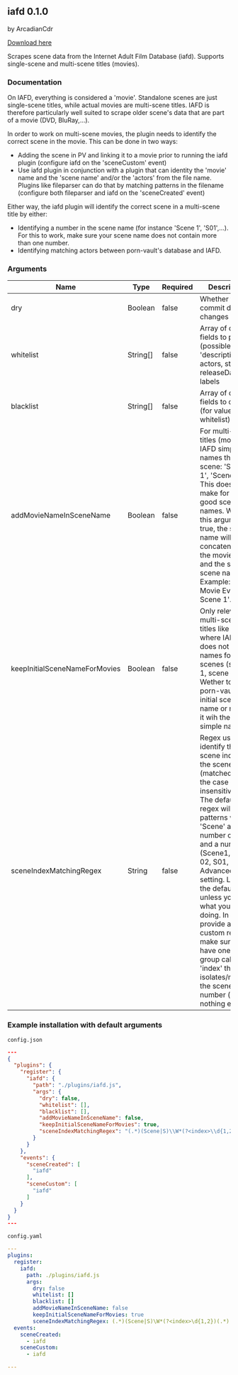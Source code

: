 ## iafd 0.1.0

by ArcadianCdr

[Download here](https://raw.githubusercontent.com/porn-vault/plugins/master/dist/iafd.js)

Scrapes scene data from the Internet Adult Film Database (iafd). Supports single-scene and multi-scene titles (movies).

### Documentation

On IAFD, everything is considered a 'movie'. Standalone scenes are just single-scene titles, while actual movies are multi-scene titles. IAFD is therefore particularly well suited to scrape older scene's data that are part of a movie (DVD, BluRay,...).

In order to work on multi-scene movies, the plugin needs to identify the correct scene in the movie. This can be done in two ways:
- Adding the scene in PV and linking it to a movie prior to running the iafd plugin (configure iafd on the 'sceneCustom' event)
- Use iafd plugin in conjunction with a plugin that can identity the 'movie' name and the 'scene name' and/or the 'actors' from the file name. Plugins like fileparser can do that by matching patterns in the filename (configure both fileparser and iafd on the 'sceneCreated' event)

Either way, the iafd plugin will identify the correct scene in a multi-scene title by either:
- Identifying a number in the scene name (for instance 'Scene 1', 'S01',...). For this to work, make sure your scene name does not contain more than one number.
- Identifying matching actors between porn-vault's database and IAFD.

### Arguments

| Name                          | Type     | Required | Description                                                                                                                                                                                                                                                                                                                                                                                                                                       |
| ----------------------------- | -------- | -------- | ------------------------------------------------------------------------------------------------------------------------------------------------------------------------------------------------------------------------------------------------------------------------------------------------------------------------------------------------------------------------------------------------------------------------------------------------- |
| dry                           | Boolean  | false    | Whether to commit data changes                                                                                                                                                                                                                                                                                                                                                                                                                    |
| whitelist                     | String[] | false    | Array of data fields to pick (possible values: 'description, actors, studio, releaseDate, labels                                                                                                                                                                                                                                                                                                                                                  |
| blacklist                     | String[] | false    | Array of data fields to omit (for values see whitelist)                                                                                                                                                                                                                                                                                                                                                                                           |
| addMovieNameInSceneName       | Boolean  | false    | For multi-scene titles (movies), IAFD simply names the scene: 'Scene 1', 'Scene 2',... This does not make for very good scene names. When this argument is true, the scene name will be a concatenation of the movie name and the short scene name. Example: 'Best Movie Ever - Scene 1'.                                                                                                                                                         |
| keepInitialSceneNameForMovies | Boolean  | false    | Only relevant for multi-scene titles like movie, where IAFD does not have names for every scenes (scene 1, scene 2,...). Wether to keep porn-vault's initial scene name or replace it wih the IAFD simple names.                                                                                                                                                                                                                                  |
| sceneIndexMatchingRegex       | String   | false    | Regex used to identify the scene index in the scene name (matched with the case insensitive flag). The default regex will match patterns with 'Scene' and a number or 'S' and a number (Scene1, Scene 02, S01, s1,...). Advanced setting. Leave the default unless you know what you are doing. In you provide a custom regex, make sure you have one regex group called 'index' that isolates/matches the scene index number (and nothing else). |

### Example installation with default arguments

`config.json`

```json
---
{
  "plugins": {
    "register": {
      "iafd": {
        "path": "./plugins/iafd.js",
        "args": {
          "dry": false,
          "whitelist": [],
          "blacklist": [],
          "addMovieNameInSceneName": false,
          "keepInitialSceneNameForMovies": true,
          "sceneIndexMatchingRegex": "(.*)(Scene|S)\\W*(?<index>\\d{1,2})(.*)"
        }
      }
    },
    "events": {
      "sceneCreated": [
        "iafd"
      ],
      "sceneCustom": [
        "iafd"
      ]
    }
  }
}
---
```

`config.yaml`

```yaml
---
plugins:
  register:
    iafd:
      path: ./plugins/iafd.js
      args:
        dry: false
        whitelist: []
        blacklist: []
        addMovieNameInSceneName: false
        keepInitialSceneNameForMovies: true
        sceneIndexMatchingRegex: (.*)(Scene|S)\W*(?<index>\d{1,2})(.*)
  events:
    sceneCreated:
      - iafd
    sceneCustom:
      - iafd

---

```
